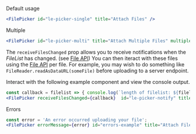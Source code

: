 Default usage

```jsx
<FilePicker id="le-picker-single" title="Attach Files" />
```
Multiple

```jsx
<FilePicker id="le-picker-multi" title="Attach Multiple Files" multiple='multiple' />
```

The `receiveFilesChanged` prop allows you to receive notifications when
the _FileList_ has changed. (see
[File API](https://developer.mozilla.org/en-US/docs/Web/API/File_and_Directory_Entries_API))
You can then iteract with these files using the [File API](https://developer.mozilla.org/en-US/docs/Web/API/FileReader/readAsDataURL)
per file. For example, you may wish to do something like
`FileReader.readAsDataURL(someFile)` before uploading to a server endpoint.

Interact with the following example component and view the console output.

```jsx
const callback = filelist => { console.log(`length of filelist: ${filelist.length}`); }
<FilePicker receiveFilesChanged={callback}  id="le-picker-notify" title="Attach" multiple='multiple' />
```

Errors

```jsx
const error = 'An error occurred uploading your file';
<FilePicker errorMessage={error} id="errors-example" title="Attach Files" />
```
